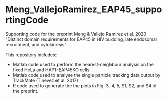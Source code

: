 # Meng_VallejoRamirez_EAP45_supportingCode

 Supporting code for the preprint Meng & Vallejo Ramirez et al. 2020 "Distinct domain requirements for EAP45 in HIV budding, late endosomal recruitment, and cytokinesis"

 This repository includes:

 * Matlab code used to perform the nearest-neighbour analysis on the fixed HeLa and HAP1-EAP45KO cells
 * Matlab code used to analyse the single particle tracking data output by TrackMate (Tinevez et al. 2017)
 * R code used to generate the the plots in Fig. 3, 4, 5, S1, S2, and S4 of the preprint. 
